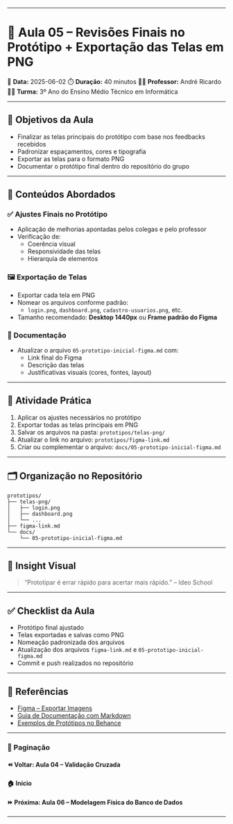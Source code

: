 ------

# 🧠 Aula 05 – Revisões Finais no Protótipo + Exportação das Telas em PNG

📅 **Data:** 2025-06-02
 ⏱️ **Duração:** 40 minutos
 👨‍🏫 **Professor:** André Ricardo
 👨‍🎓 **Turma:** 3º Ano do Ensino Médio Técnico em Informática

------

## 🎯 Objetivos da Aula

- Finalizar as telas principais do protótipo com base nos feedbacks recebidos
- Padronizar espaçamentos, cores e tipografia
- Exportar as telas para o formato PNG
- Documentar o protótipo final dentro do repositório do grupo

------

## 🧩 Conteúdos Abordados

### ✅ Ajustes Finais no Protótipo

- Aplicação de melhorias apontadas pelos colegas e pelo professor
- Verificação de:
  - Coerência visual
  - Responsividade das telas
  - Hierarquia de elementos

### 🖼️ Exportação de Telas

- Exportar cada tela em PNG
- Nomear os arquivos conforme padrão:
  - `login.png`, `dashboard.png`, `cadastro-usuarios.png`, etc.
- Tamanho recomendado: **Desktop 1440px** ou **Frame padrão do Figma**

### 📄 Documentação

- Atualizar o arquivo `05-prototipo-inicial-figma.md` com:
  - Link final do Figma
  - Descrição das telas
  - Justificativas visuais (cores, fontes, layout)

------

## 📝 Atividade Prática

1. Aplicar os ajustes necessários no protótipo
2. Exportar todas as telas principais em PNG
3. Salvar os arquivos na pasta:
    `prototipos/telas-png/`
4. Atualizar o link no arquivo:
    `prototipos/figma-link.md`
5. Criar ou complementar o arquivo:
    `docs/05-prototipo-inicial-figma.md`

------

## 🗂️ Organização no Repositório

```plaintext
prototipos/
├── telas-png/
│   ├── login.png
│   ├── dashboard.png
│   └── ...
├── figma-link.md
└── docs/
    └── 05-prototipo-inicial-figma.md
```

------

## 🧠 Insight Visual

> “Prototipar é errar rápido para acertar mais rápido.” – Ideo School

------

## ✅ Checklist da Aula

-  Protótipo final ajustado
-  Telas exportadas e salvas como PNG
-  Nomeação padronizada dos arquivos
-  Atualização dos arquivos `figma-link.md` e `05-prototipo-inicial-figma.md`
-  Commit e push realizados no repositório

------

## 📎 Referências

- [Figma – Exportar Imagens](https://help.figma.com/hc/en-us/articles/360040529373-Export-images)
- [Guia de Documentação com Markdown](https://www.markdownguide.org/basic-syntax/)
- [Exemplos de Protótipos no Behance](https://www.behance.net/)

------

### 🔗 Paginação

#### ⏪ Voltar: Aula 04 – Validação Cruzada

#### 🏠 Início

#### ⏩ Próxima: Aula 06 – Modelagem Física do Banco de Dados

------